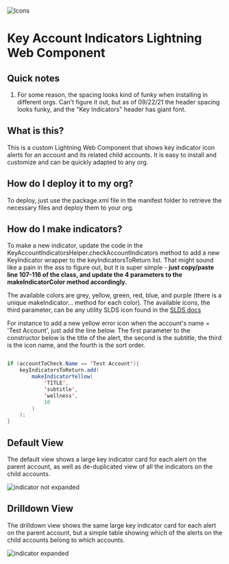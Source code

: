 ![Icons](https://i.imgur.com/FboDH0k.png)

# Key Account Indicators Lightning Web Component

## Quick notes

1. For some reason, the spacing looks kind of funky when installing in different orgs. Can't figure it out, but as of 09/22/21 the header spacing looks funky, and the "Key Indicators" header has giant font.

## What is this?

This is a custom Lightning Web Component that shows key indicator icon alerts for an account and its related child accounts. It is easy to install and customize and can be quickly adapted to any org.

## How do I deploy it to my org?

To deploy, just use the package.xml file in the manifest folder to retrieve the necessary files and deploy them to your org.

## How do I make indicators?

To make a new indicator, update the code in the KeyAccountIndicatorsHelper.checkAccountIndicators method to add a new KeyIndicator wrapper to the keyIndicatorsToReturn list. That might sound like a pain in the ass to figure out, but it is super simple - **just copy/paste line 107-116 of the class, and update the 4 parameters to the makeIndicatorColor method accordingly.**

The available colors are grey, yellow, green, red, blue, and purple (there is a unique makeIndicator... method for each color). The available icons, the third parameter, can be any utility SLDS icon found in the [SLDS docs](https://www.lightningdesignsystem.com/icons/)

For instance to add a new yellow error icon when the account's name  = 'Test Account', just add the line below. The first parameter to the constructor below is the title of the alert, the second is the subtitle, the third is the icon name, and the fourth is the sort order.

```java

if (accountToCheck.Name == 'Test Account'){
    keyIndicatorsToReturn.add(
        makeIndicatorYellow(
            'TITLE', 
            'subtitle', 
            'wellness',
            10
        )
    );
}

```

## Default View

The default view shows a large key indicator card for each alert on the parent account, as well as de-duplicated view of all the indicators on the child accounts.

![indicator not expanded](https://i.imgur.com/sZ8nhaR.png)

## Drilldown View

The drilldown view shows the same large key indicator card for each alert on the parent account, but a simple table showing which of the alerts on the child accounts belong to which accounts.

![indicator expanded](https://i.imgur.com/oHkZG2k.png)
